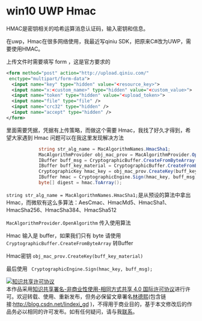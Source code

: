 # win10 UWP Hmac

HMAC是密钥相关的哈希运算消息认证码，输入密钥和信息。
<!--more-->

<div id="toc"></div>

在uwp，Hmac在很多网络使用，我最近写qiniu SDK，把原来C#改为UWP，需要使用HMAC。

上传文件时需要填写 form ，这是官方要求的

```xml
<form method="post" action="http://upload.qiniu.com/"
 enctype="multipart/form-data">
  <input name="key" type="hidden" value="<resource_key>">
  <input name="x:<custom_name>" type="hidden" value="<custom_value>">
  <input name="token" type="hidden" value="<upload_token>">
  <input name="file" type="file" />
  <input name="crc32" type="hidden" />
  <input name="accept" type="hidden" />
</form>
```

里面需要凭据，凭据有上传策略，而做这个需要 Hmac，我找了好久才得到，希望大家遇到 Hmac 问题可以在我这里发现解决方法


```csharp
            string str_alg_name = MacAlgorithmNames.HmacSha1;
            MacAlgorithmProvider obj_mac_prov = MacAlgorithmProvider.OpenAlgorithm(str_alg_name);
            IBuffer buff_msg = CryptographicBuffer.CreateFromByteArray(path_and_query_bytes);
            IBuffer buff_key_material = CryptographicBuffer.CreateFromByteArray(mac.SecretKey);
            CryptographicKey hmac_key = obj_mac_prov.CreateKey(buff_key_material);
            IBuffer hmac = CryptographicEngine.Sign(hmac_key, buff_msg);
            byte[] digest = hmac.ToArray();
```

`string str_alg_name = MacAlgorithmNames.HmacSha1;`是从预设的算法中拿出Hmac，而微软有这么多算法：AesCmac、HmacMd5、HmacSha1、HmacSha256、HmacSha384、HmacSha512

`MacAlgorithmProvider.OpenAlgorithm` 传入使用算法

Hmac 输入是 buffer，如果我们只有 byte 请使用 `CryptographicBuffer.CreateFromByteArray` 转Buffer

Hmac密钥 `obj_mac_prov.CreateKey(buff_key_material)`

最后使用 ` CryptographicEngine.Sign(hmac_key, buff_msg);` 

<a rel="license" href="http://creativecommons.org/licenses/by-nc-sa/4.0/"><img alt="知识共享许可协议" style="border-width:0" src="https://licensebuttons.net/l/by-nc-sa/4.0/88x31.png" /></a><br />本作品采用<a rel="license" href="http://creativecommons.org/licenses/by-nc-sa/4.0/">知识共享署名-非商业性使用-相同方式共享 4.0 国际许可协议</a>进行许可。欢迎转载、使用、重新发布，但务必保留文章署名[林德熙](http://blog.csdn.net/lindexi_gd)(包含链接:http://blog.csdn.net/lindexi_gd )，不得用于商业目的，基于本文修改后的作品务必以相同的许可发布。如有任何疑问，请与我[联系](mailto:lindexi_gd@163.com)。